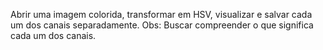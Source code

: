 Abrir uma imagem colorida, transformar em HSV, visualizar e salvar cada um dos canais separadamente. Obs: Buscar compreender o que significa cada um dos canais.
